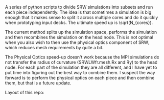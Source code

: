A series of python scripts to divide SRW simulations into subsets and run each piece independently. The idea is that sometimes a simulation is big enough that it makes sense to split it across multiple cores and do it quickly when prototyping input decks. The ultimate speed up is \sqrt(N_{cores}).

The current method splits up the simulation space, performs the simulation and then recombines the simulation on the head node. This is not optimal when you also wish to then use the physical optics component of SRW, which reduces mesh requirements by quite a bit.

The Physical Optics speed-up doesn't work because the MPI simulations do not transfer the radius of curvature (SRWLWfr.mesh.Rx and Ry) to the head node. For each part of the simulation they are all different, and I have yet to put time into figuring out the best way to combine them. I suspect the way forward is to perform the physical optics on each piece and then combine them, but that is a future update.

Layout of this repo:
